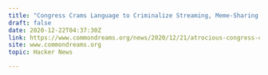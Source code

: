 ```yaml
---
title: "Congress Crams Language to Criminalize Streaming, Meme-Sharing into Omnibus Bill"
draft: false
date: 2020-12-22T04:37:30Z
link: https://www.commondreams.org/news/2020/12/21/atrocious-congress-crams-language-criminalize-online-streaming-meme-sharing-5500?utm_medium=RSS&utm_source=hune
site: www.commondreams.org
topic: Hacker News  

---
```

